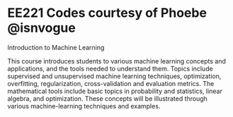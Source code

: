 # EE221 Codes courtesy of Phoebe @isnvogue
Introduction to Machine Learning

This course introduces students to various machine learning concepts and applications, and the tools needed to understand them. Topics include supervised and unsupervised machine learning techniques, optimization, overfitting, regularization, cross-validation and evaluation metrics. The mathematical tools include basic topics in probability and statistics, linear algebra, and optimization. These concepts will be illustrated through various machine-learning techniques and examples.

